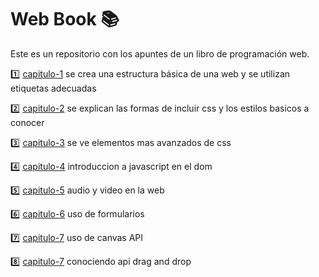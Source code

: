 # Web Book :books:

Este es un repositorio con los apuntes de un libro de programación web.

:one: [capitulo-1](./capitulo-1/my-code.html) se crea una estructura básica de una web y se utilizan etiquetas adecuadas 

:two: [capitulo-2](./capitulo-2/index.html) se explican las formas de incluir css y los estilos basicos a conocer 

:three: [capitulo-3](./capitulo-3/index.html) se ve elementos mas avanzados de css 

:four: [capitulo-4](./capitulo-4/include-js.html) introduccion a javascript en el dom 

:five: [capitulo-5](./capitulo-5/video.html) audio y video en la web 

:six: [capitulo-6](./capitulo-6/index.html) uso de formularios 

:seven: [capitulo-7](./capitulo-7/canvas.html) uso de canvas API

:eight: [capitulo-7](./capitulo-8/index.html) conociendo api drag and drop
